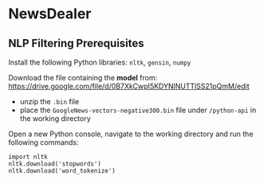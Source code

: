 # NewsDealer

## NLP Filtering Prerequisites
Install the following Python libraries: `nltk`, `gensin`, `numpy`

Download the file containing the **model** from: https://drive.google.com/file/d/0B7XkCwpI5KDYNlNUTTlSS21pQmM/edit
- unzip the `.bin` file
- place the `GoogleNews-vectors-negative300.bin` file under `/python-api` in the working directory

Open a new Python console, navigate to the working directory and run the following commands:
```
import nltk
nltk.download('stopwords')
nltk.download('word_tokenize')
```